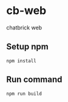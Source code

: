 # cb-web

chatbrick web

## Setup npm
```shell
npm install
```

## Run command
```shell
npm run build
```